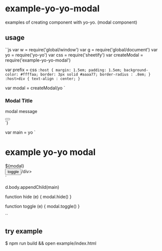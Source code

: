 # example-yo-yo-modal

examples of creating component with yo-yo. (modal component)

## usage

``js
var w = require('global/window')
var g = require('global/document')
var yo = require('yo-yo')
var css = require('sheetify')
var createModal = require('example-yo-yo-modal')

var prefix = css `
  :host {
    margin: 1.5em;
    padding: 1.5em;
    background-color: #ffffaa;
    border: 3px solid #aaaa77;
    border-radius : .8em;
  }
  :host>div {
    text-align : center;
  }
`

var modal = createModal(yo `
  <div class=${prefix}>
    <h3>Modal Title</h3>
    <p>modal message</p>
    <div><button onclick=${hide}</div>
  </div>
`)

var main = yo `
  <main>
    <h1>example yo-yo modal</h1>
    <section id="wrap-modal">${modal}</section>
    <div><button onclick=${toggle}>toggle</button>/div>
  </main>
`

d.body.appendChild(main)

function hide (e) {
  modal.hide()
}

function toggle (e) {
  modal.toggle()
}

``

## try example

$ npm run build && open example/index.html
